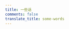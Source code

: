 ```yaml
---
title: 一些话
comments: false
translate_title: some-words
---
```


<body>
 <!-- 引用artitalk -->
<script type="text/javascript" src="https://unpkg.com/artitalk" class="pjax-reload"></script>
<!-- 存放说说的容器 -->
<div id="artitalk_main"></div>
<script class="pjax-reload">
new Artitalk({
    appId: 'AL2qc8mR3D1gcLYeQWEWNh62-MdYXbMMI', // Your leancloud appId
    appKey: '7oWMi8af1pHJeuxeDGsjEson', // Your leancloud appKey
    pageSize: 2000000,
    avatarPla:"https://cdn.jsdelivr.net/gh/kitety/blog_img@master/img/2.jpg"
})
</script>
</body>
